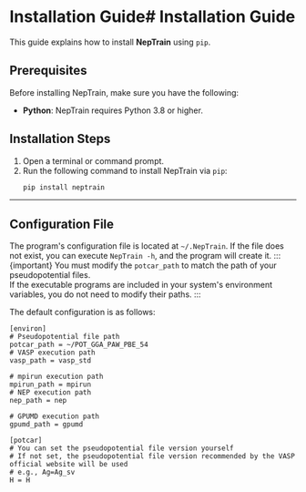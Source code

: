 # Installation Guide# Installation Guide




This guide explains how to install **NepTrain** using `pip`.

## Prerequisites

Before installing NepTrain, make sure you have the following:

- **Python**: NepTrain requires Python 3.8 or higher.  

## Installation Steps

1. Open a terminal or command prompt.
2. Run the following command to install NepTrain via `pip`:
   ```bash
   pip install neptrain
   ```
---

## Configuration File

The program's configuration file is located at `~/.NepTrain`. If the file does not exist, you can execute `NepTrain -h`, and the program will create it. 
:::{important}
You must modify the `potcar_path` to match the path of your pseudopotential files.  
If the executable programs are included in your system's environment variables, you do not need to modify their paths.
::: 

The default configuration is as follows:

```text
[environ]
# Pseudopotential file path
potcar_path = ~/POT_GGA_PAW_PBE_54
# VASP execution path
vasp_path = vasp_std

# mpirun execution path
mpirun_path = mpirun
# NEP execution path
nep_path = nep

# GPUMD execution path
gpumd_path = gpumd

[potcar]
# You can set the pseudopotential file version yourself
# If not set, the pseudopotential file version recommended by the VASP official website will be used
# e.g., Ag=Ag_sv
H = H
```


 
 